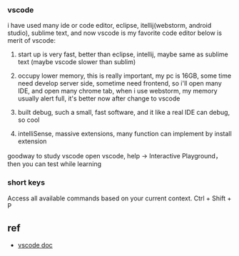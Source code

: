 ### vscode
i have used many ide or code editor, eclipse, itellij(webstorm, android studio), sublime text, and now vscode is my favorite code editor
below is merit of vscode:
1) start up is very fast, better than eclipse, intellij, maybe same as sublime text (maybe vscode slower than sublim)

2) occupy lower memory, this is really important, my pc is 16GB, some time need develop server side, sometime need frontend, so i'll open many IDE, and open many chrome tab, when i use webstorm, my memory usually alert full, it's better now after change to vscode

3) built debug, such a small, fast software, and it like a real IDE can debug, so cool

4) intelliSense, massive extensions, many function can implement by install extension

goodway to study vscode
open vscode, help -> Interactive Playground，then you can test while learning

### short keys
Access all available commands based on your current context.
Ctrl + Shift + P


## ref
  * [vscode doc](https://code.visualstudio.com/docs)

